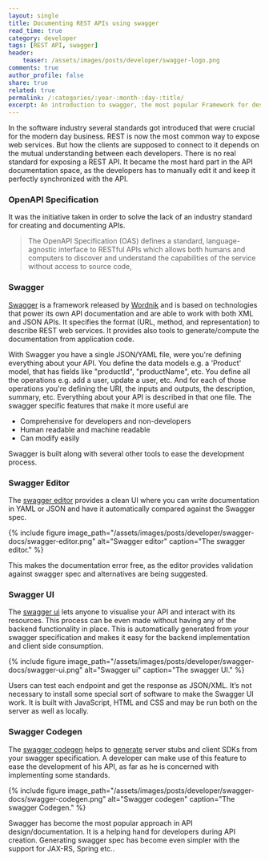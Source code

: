 ```yaml
---
layout: single
title: Documenting REST APIs using swagger
read_time: true
category: developer
tags: [REST API, swagger]
header:
    teaser: /assets/images/posts/developer/swagger-logo.png
comments: true
author_profile: false
share: true
related: true
permalink: /:categories/:year-:month-:day-:title/
excerpt: An introduction to swagger, the most popular Framework for designing and documenting REST APIs.
---
```



In the software industry several standards got introduced that were crucial for the modern day business.
REST is now the most common way to expose web services. But how the clients are supposed to connect to it depends on the mutual understanding between each developers.
There is no real standard for exposing a REST API. It became the most hard part in the API documentation space, as the developers has to manually edit it and keep it
perfectly synchronized with the API.

### OpenAPI Specification
It was the initiative taken in order to solve the lack of an industry standard for creating and documenting APIs.
> The OpenAPI Specification (OAS) defines a standard, language-agnostic interface to RESTful APIs which allows both humans and computers to discover and understand the capabilities of the service without access to source code,

### Swagger
[Swagger](https://swagger.io) is a framework released by [Wordnik](https://www.wordnik.com/) and is based on technologies that power its own API documentation and are able to work with both XML and JSON APIs.
It specifies the format (URL, method, and representation) to describe REST web services. It provides also tools to generate/compute the documentation from application code.

With Swagger you have a single JSON/YAML file, were you're defining everything about your API.
You define the data models e.g. a 'Product' model, that has fields like "productId", "productName", etc.
You define all the operations e.g. add a user, update a user, etc. And for each of those operations you're defining the URI,
the inputs and outputs, the description, summary, etc. Everything about your API is described in that one file.
The swagger specific features that make it more useful are

- Comprehensive for developers and non-developers
- Human readable and machine readable
- Can modify easily

Swagger is built along with several other tools to ease the development process.

### Swagger Editor
The [swagger editor](https://swagger.io/swagger-editor/) provides a clean UI where you can write documentation in YAML or JSON and have it automatically compared against the Swagger spec.

{% include figure image_path="/assets/images/posts/developer/swagger-docs/swagger-editor.png" alt="Swagger editor" caption="The swagger editor." %}

This makes the documentation error free, as the editor provides validation against swagger spec and alternatives are being suggested.

### Swagger UI

The [swagger ui](https://swagger.io/swagger-codegen/) lets anyone to visualise your API and interact with its resources.
This process can be even made without having any of the backend functionality in place. This is automatically generated from
your swagger specification and makes it easy for the backend implementation and client side consumption.

{% include figure image_path="/assets/images/posts/developer/swagger-docs/swagger-ui.png" alt="Swagger ui" caption="The swagger UI." %}

Users can test each endpoint and get the response as JSON/XML. It’s not necessary to install some special sort of software to make the Swagger UI work.
It is built with JavaScript, HTML and CSS and may be run both on the server as well as locally.

### Swagger Codegen

The [swagger codegen](https://swagger.io/swagger-codegen/) helps to [generate](https://github.com/swagger-api/swagger-codegen/wiki/server-stub-generator-howto) server stubs and client SDKs from your swagger specification.
A developer can make use of this feature to ease the development of his API, as far as he is concerned with implementing some standards.

{% include figure image_path="/assets/images/posts/developer/swagger-docs/swagger-codegen.png" alt="Swagger codegen" caption="The swagger Codegen." %}

Swagger has become the most popular approach in API design/documentation. It is a helping hand for developers during API creation.
Generating swagger spec has become even simpler with the support for JAX-RS, Spring etc..